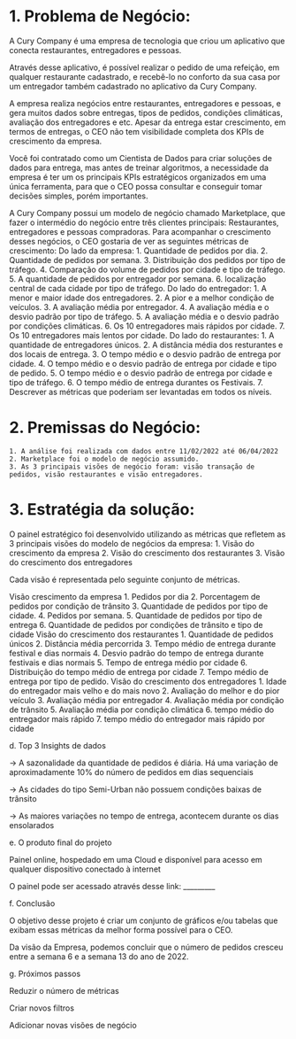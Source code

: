 # 1. Problema de Negócio: 
A Cury Company é uma empresa de tecnologia que criou um aplicativo que conecta restaurantes, entregadores e pessoas.

Através desse aplicativo, é possível realizar o pedido de uma refeição, em qualquer restaurante cadastrado, e recebê-lo no conforto da sua casa por um entregador também cadastrado no aplicativo da Cury Company.

A empresa realiza negócios entre restaurantes, entregadores e pessoas, e gera muitos dados sobre entregas, tipos de pedidos, condições climáticas, avaliação dos entregadores e etc. Apesar da entrega estar crescimento, em termos de entregas, o CEO não tem visibilidade completa dos KPIs de crescimento da empresa.

Você foi contratado como um Cientista de Dados para criar soluções de dados para entrega, mas antes de treinar algoritmos, a necessidade da empresa é ter um os principais KPIs estratégicos organizados em uma única ferramenta, para que o CEO possa consultar e conseguir tomar decisões simples, porém importantes.

A Cury Company possui um modelo de negócio chamado Marketplace, que fazer o intermédio do negócio entre três clientes principais: Restaurantes, entregadores e pessoas compradoras. Para acompanhar o crescimento desses negócios, o CEO gostaria de ver as seguintes métricas de crescimento:
    Do lado da empresa:
        1. Quantidade de pedidos por dia.
        2. Quantidade de pedidos por semana.
        3. Distribuição dos pedidos por tipo de tráfego.
        4. Comparação do volume de pedidos por cidade e tipo de tráfego.
        5. A quantidade de pedidos por entregador por semana.
        6. localização central de cada cidade por tipo de tráfego.
    Do lado do entregador:
        1. A menor e maior idade dos entregadores.
        2. A pior e a melhor condição de veículos.
        3. A avaliação média por entregador.
        4. A avaliação média e o desvio padrão por tipo de tráfego.
        5. A avaliação média e o desvio padrão por condições climáticas.
        6. Os 10 entregadores mais rápidos por cidade.
        7. Os 10 entregadores mais lentos por cidade.
    Do lado do restaurantes:
        1. A quantidade de entregadores únicos.
        2. A distância média dos resturantes e dos locais de entrega.
        3. O tempo médio e o desvio padrão de entrega por cidade.
        4. O tempo médio e o desvio padrão de entrega por cidade e tipo de pedido.
        5. O tempo médio e o desvio padrão de entrega por cidade e tipo de tráfego.
        6. O tempo médio de entrega durantes os Festivais.
        7. Descrever as métricas que poderiam ser levantadas em todos os níveis.
        
# 2. Premissas do Negócio:
    1. A análise foi realizada com dados entre 11/02/2022 até 06/04/2022
    2. Marketplace foi o modelo de negócio assumido.
    3. As 3 principais visões de negócio foram: visão transação de pedidos, visão restaurantes e visão entregadores.
    
 # 3. Estratégia da solução:
   O painel estratégico foi desenvolvido utilizando as métricas que refletem as 3 principais visões do modelo de negócios da empresa:
        1. Visão do crescimento da empresa
        2. Visão do crescimento dos restaurantes
        3. Visão do crescimento dos entregadores
    
   Cada visão é representada pelo seguinte conjunto de métricas.
    
   Visão crescimento da empresa
        1. Pedidos por dia
        2. Porcentagem de pedidos por condição de trânsito
        3. Quantidade de pedidos por tipo de cidade.
        4. Pedidos por semana.
        5. Quantidade de pedidos por tipo de entrega
        6. Quantidade de pedidos por condições de trânsito e tipo de cidade
   Visão do crescimento dos restaurantes
        1. Quantidade de pedidos únicos
        2. Distância média percorrida
        3. Tempo médio de entrega durante festival e dias normais
        4. Desvio padrão do tempo de entrega durante festivais e dias normais
        5. Tempo de entrega médio por cidade
        6. Distribuição do tempo médio de entrega por cidade
        7. Tempo médio de entrega por tipo de pedido.
    Visão do crescimento dos entregadores
        1. Idade do entregador mais velho e do mais novo
        2. Avaliação do melhor e do pior veículo
        3. Avaliação média por entregador
        4. Avaliação média por condição de trânsito
        5. Avaliação média por condição climática
        6. tempo médio do entregador mais rápido
        7. tempo médio do entregador mais rápido por cidade
        

d. Top 3 Insights de dados

→ A sazonalidade da quantidade de pedidos é diária. Há uma variação de aproximadamente 10% do número de pedidos em dias sequenciais

→ As cidades do tipo Semi-Urban não possuem condições baixas de trânsito

→ As maiores variações no tempo de entrega, acontecem durante os dias ensolarados

e. O produto final do projeto

Painel online, hospedado em uma Cloud e disponível para acesso em qualquer dispositivo conectado à internet

O painel pode ser acessado através desse link: _________

f. Conclusão 

O objetivo desse projeto é criar um conjunto de gráficos e/ou tabelas que exibam essas métricas da melhor forma possível para o CEO.

Da visão da Empresa, podemos concluir que o número de pedidos cresceu entre a semana 6 e a semana 13 do ano de 2022.

g. Próximos passos

Reduzir o número de métricas

Criar novos filtros

Adicionar novas visões de negócio

